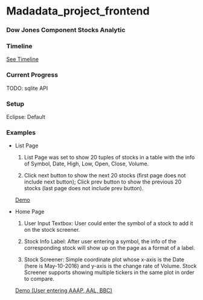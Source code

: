 # Madadata_project_frontend

### Dow Jones Component Stocks Analytic

### Timeline

[See Timeline](https://onedrive.live.com/redir?resid=2A748E6C56A2A5B7!171&authkey=!AI9vtjYleGe5yag&ithint=file%2cxlsx)

### Current Progress

TODO: sqlite API

### Setup

Eclipse: Default 

### Examples

- List Page

  1) List Page was set to show 20 tuples of stocks in a table with the info of Symbol, Date, High, Low, Open, Close, Volume.

  2) Click next button to show the next 20 stocks (first page does not include next button); Click prev button to show the previous 20 stocks (last page does not include prev button). 

  [Demo](https://github.com/Tianqi0616/Madadata_project/blob/master/DEMO/List%20Page.pdf)

- Home Page

  1) User Input Textbox: User could enter the symbol of a stock to add it on the stock screener.

  2) Stock Info Label: After user entering a symbol, the info of the corresponding stock will show up on the page as a format of a label.

  3) Stock Screener: Simple coordinate plot whose x-axis is the Date (here is May-10-2016) and y-axis is the change rate of Volume. Stock Screener supports showing multiple tickers in the same plot in order to compare.

  [Demo (User entering AAAP, AAL, BBC)](https://github.com/Tianqi0616/Madadata_project/blob/master/DEMO/Home%20Page.pdf)


